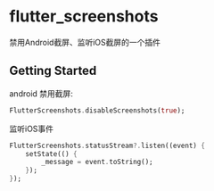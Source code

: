 # flutter_screenshots

禁用Android截屏、监听iOS截屏的一个插件

## Getting Started

android 禁用截屏:
```dart
FlutterScreenshots.disableScreenshots(true);
```

监听iOS事件
```dart
FlutterScreenshots.statusStream?.listen((event) {
    setState(() {
        _message = event.toString();
    });
});
```

